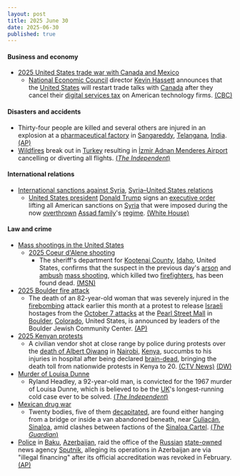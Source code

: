 ```yaml
---
layout: post
title: 2025 June 30
date: 2025-06-30
published: true
---
```



#### Business and economy

* [2025 United States trade war with Canada and Mexico](https://en.wikipedia.org/wiki/2025_United_States_trade_war_with_Canada_and_Mexico "2025 United States trade war with Canada and Mexico")
  * [National Economic Council](https://en.wikipedia.org/wiki/National_Economic_Council_%28United_States%29 "National Economic Council (United States)") director [Kevin Hassett](https://en.wikipedia.org/wiki/Kevin_Hassett "Kevin Hassett") announces that the [United States](https://en.wikipedia.org/wiki/United_States "United States") will restart trade talks with [Canada](https://en.wikipedia.org/wiki/Canada "Canada") after they cancel their [digital services tax](https://en.wikipedia.org/wiki/Digital_Services_Tax_Act_%28Canada%29 "Digital Services Tax Act (Canada)") on American technology firms. [(CBC)](https://www.cbc.ca/news/politics/us-canada-trade-negotiations-dst-scrapped-1.7574146)

#### Disasters and accidents

* Thirty-four people are killed and several others are injured in an explosion at a [pharmaceutical factory](https://en.wikipedia.org/wiki/Pharmaceutical_manufacturing "Pharmaceutical manufacturing") in [Sangareddy](https://en.wikipedia.org/wiki/Sangareddy "Sangareddy"), [Telangana](https://en.wikipedia.org/wiki/Telangana "Telangana"), [India](https://en.wikipedia.org/wiki/India "India"). [(AP)](https://apnews.com/article/india-pharmaceutical-factory-fire-telangana-e914c229736d1b2af3d4565d0e227cb1)
* [Wildfires](https://en.wikipedia.org/wiki/Wildfire "Wildfire") break out in [Turkey](https://en.wikipedia.org/wiki/Turkey "Turkey") resulting in [İzmir Adnan Menderes Airport](https://en.wikipedia.org/wiki/%C4%B0zmir_Adnan_Menderes_Airport "İzmir Adnan Menderes Airport") cancelling or diverting all flights. [(*The Independent*)](https://www.independent.co.uk/news/world/europe/turkey-wildfires-izmir-airport-flight-cancellations-travel-b2779313.html)

#### International relations

* [International sanctions against Syria](https://en.wikipedia.org/wiki/International_sanctions_against_Syria "International sanctions against Syria"), [Syria–United States relations](https://en.wikipedia.org/wiki/Syria%E2%80%93United_States_relations "Syria–United States relations")
  * [United States president](https://en.wikipedia.org/wiki/United_States_president "United States president") [Donald Trump](https://en.wikipedia.org/wiki/Donald_Trump "Donald Trump") signs an [executive order](https://en.wikipedia.org/wiki/List_of_executive_actions_by_Donald_Trump "List of executive actions by Donald Trump") lifting all American sanctions on [Syria](https://en.wikipedia.org/wiki/Syria "Syria") that were imposed during the now [overthrown](https://en.wikipedia.org/wiki/Fall_of_the_Assad_regime "Fall of the Assad regime") [Assad family](https://en.wikipedia.org/wiki/Assad_family "Assad family")'s [regime](https://en.wikipedia.org/wiki/Ba%27athist_Syria "Ba'athist Syria"). [(White House)](https://www.whitehouse.gov/fact-sheets/2025/06/fact-sheet-president-donald-j-trump-provides-for-the-revocation-of-syria-sanctions/)

#### Law and crime

* [Mass shootings in the United States](https://en.wikipedia.org/wiki/Mass_shootings_in_the_United_States "Mass shootings in the United States")
  * [2025 Coeur d'Alene shooting](https://en.wikipedia.org/wiki/2025_Coeur_d%27Alene_shooting "2025 Coeur d'Alene shooting")
    * The sheriff's department for [Kootenai County](https://en.wikipedia.org/wiki/Kootenai_County%2C_Idaho "Kootenai County, Idaho"), [Idaho](https://en.wikipedia.org/wiki/Idaho "Idaho"), United States, confirms that the suspect in the previous day's [arson](https://en.wikipedia.org/wiki/Arson "Arson") and [ambush](https://en.wikipedia.org/wiki/Ambush "Ambush") [mass shooting](https://en.wikipedia.org/wiki/Mass_shooting "Mass shooting"), which killed two [firefighters](https://en.wikipedia.org/wiki/Firefighter "Firefighter"), has been found dead. [(MSN)](https://msn.com/en-us/news/crime/2-killed-in-idaho-after-firefighters-ambushed-by-gunfire-suspected-gunman-found-dead/ar-AA1HEtXs)
* [2025 Boulder fire attack](https://en.wikipedia.org/wiki/2025_Boulder_fire_attack "2025 Boulder fire attack")
  * The death of an 82-year-old woman that was severely injured in the [firebombing](https://en.wikipedia.org/wiki/Firebombing "Firebombing") attack earlier this month at a protest to release [Israeli](https://en.wikipedia.org/wiki/Israelis "Israelis") hostages from the [October 7 attacks](https://en.wikipedia.org/wiki/October_7_attacks "October 7 attacks") at the [Pearl Street Mall](https://en.wikipedia.org/wiki/Pearl_Street_Mall "Pearl Street Mall") in [Boulder](https://en.wikipedia.org/wiki/Boulder%2C_Colorado "Boulder, Colorado"), [Colorado](https://en.wikipedia.org/wiki/Colorado "Colorado"), United States, is announced by leaders of the Boulder Jewish Community Center. [(AP)](https://apnews.com/article/boulder-attack-death-e6e45ad5a6e6becab9026994c758e09b)
* [2025 Kenyan protests](https://en.wikipedia.org/wiki/2025_Kenyan_protests "2025 Kenyan protests")
  * A civilian vendor shot at close range by police during protests over the [death of Albert Ojwang](https://en.wikipedia.org/wiki/Death_of_Albert_Ojwang "Death of Albert Ojwang") in [Nairobi](https://en.wikipedia.org/wiki/Nairobi "Nairobi"), [Kenya](https://en.wikipedia.org/wiki/Kenya "Kenya"), succumbs to his injuries in hospital after being declared [brain-dead](https://en.wikipedia.org/wiki/Brain_death "Brain death"), bringing the death toll from nationwide protests in Kenya to 20. [(CTV News)](https://www.ctvnews.ca/world/article/kenyan-civilian-shot-at-close-range-by-police-during-protests-dies/) [(DW)](https://www.dw.com/en/kenya-gen-z-protests-see-press-freedom-under-fire/a-73078878)
* [Murder of Louisa Dunne](https://en.wikipedia.org/wiki/Murder_of_Louisa_Dunne "Murder of Louisa Dunne")
  * Ryland Headley, a 92-year-old man, is convicted for the 1967 murder of Louisa Dunne, which is believed to be the [UK](https://en.wikipedia.org/wiki/UK "UK")'s longest-running cold case ever to be solved. [(*The Independent*)](https://www.independent.co.uk/news/uk/home-news/louisa-dunne-ryland-headley-bristol-b2779623.html)
* [Mexican drug war](https://en.wikipedia.org/wiki/Mexican_drug_war "Mexican drug war")
  * Twenty bodies, five of them [decapitated](https://en.wikipedia.org/wiki/Decapitation "Decapitation"), are found either hanging from a bridge or inside a van abandoned beneath, near [Culiacán](https://en.wikipedia.org/wiki/Culiac%C3%A1n "Culiacán"), [Sinaloa](https://en.wikipedia.org/wiki/Sinaloa "Sinaloa"), amid clashes between factions of the [Sinaloa Cartel](https://en.wikipedia.org/wiki/Sinaloa_Cartel "Sinaloa Cartel"). [(*The Guardian*)](https://www.theguardian.com/world/2025/jun/30/mexico-sinaloa-cartel-violence)
* [Police](https://en.wikipedia.org/wiki/Law_enforcement_in_Azerbaijan "Law enforcement in Azerbaijan") in [Baku](https://en.wikipedia.org/wiki/Baku "Baku"), [Azerbaijan](https://en.wikipedia.org/wiki/Azerbaijan "Azerbaijan"), raid the office of the [Russian](https://en.wikipedia.org/wiki/Russia "Russia") [state-owned](https://en.wikipedia.org/wiki/State_media "State media") news agency [Sputnik](https://en.wikipedia.org/wiki/Sputnik_%28news_agency%29 "Sputnik (news agency)"), alleging its operations in Azerbaijan are via "illegal financing" after its official accreditation was revoked in February. [(AP)](https://apnews.com/article/russia-azerbaijan-police-raid-baku-2d900b44bf72bdd92a8a463ed48babfb)
